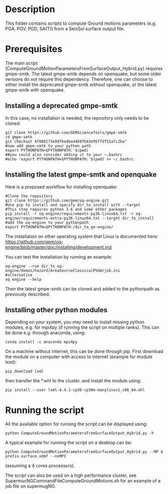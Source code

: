   
# Description

This folder contains scripts to compute Ground motions parameters (e.g. PGA, PGV, PGD, SA(T)) from a SeisSol surface output file.

# Prerequisites

The main script (ComputeGroundMotionParametersFromSurfaceOutput_Hybrid.py) requires gmpe-smtk. The latest gmpe-smtk depends on openquake, but some older versions do not require this dependency. Therefore, one can choose to either install the deprecated gmpe-smtk without openquake, or the latest gmpe-smtk with openquake.

## Installing a deprecated gmpe-smtk
In this case, no installation is needed, the repository only needs to be cloned:

```
git clone https://github.com/GEMScienceTools/gmpe-smtk
cd gmpe-smtk
git checkout 4f008173e89f6e4ba4450fb43e95ffdf51a7c2ba^
#now add gmpe-smtk to your python path
export PYTHONPATH=$PYTHONPATH:'$(pwd)
##you could also consider adding it to your ~.bashrc
#echo 'export PYTHONPATH=$PYTHONPATH:'$(pwd) >> ~/.bashrc

```
## Installing the latest gmpe-smtk and openquake

Here is a proposed workflow for installing openquake:
```
#Clone the repository
git clone https://github.com/gem/oq-engine.git
#Use pip to install and specify dir_to_install with --target
#This step requires python 3.6 and some other packages
pip install -r oq-engine/requirements-py36-linux64.txt -r oq-engine/requirements-extra-py36-linux64.txt --target dir_to_install
#add the oq-engine to your pythonpath
export PYTHONPATH=$PYTHONPATH:/dir_to_qo-engine/
```
The installation on other operating system that Linux is documented here:
https://github.com/gem/oq-engine/blob/master/doc/installing/development.md

You can test the installation by running an example:

```
oq-engine --run dir_to_oq-engine/demos/hazard/AreaSourceClassicalPSHA/job.ini
#alternative
oq engine --help
```
Then the latest gmpe-smtk can be cloned and added to the pythonpath as previously described.

## Installing other python modules

Depending on your system, you may need to install missing python modules, e.g. for mpi4py (if running the script on multiple ranks). This can be done e.g. through anaconda, using:

```
conda install -c anaconda mpi4py
```
On a machine without internet, this can be done through pip. First download the module on a computer with access to internet (example for module lxml):

```
pip download lxml
```

then transfer the \*.whl to the cluster. and install the module using:
```
pip install --user lxml-4.4.1-cp36-cp36m-manylinux1_x86_64.whl
```


# Running the script
 
All the available option for running the script can be displayed using:

```
python ComputeGroundMotionParametersFromSurfaceOutput_Hybrid.py -h
```

A typical example for running the script on a desktop can be:
```
python ComputeGroundMotionParametersFromSurfaceOutput_Hybrid.py --MP 4 prefix-surface.xdmf --noMPI
```
(assuming a 4 cores processors).

The script can also be used on a high performance cluster, see SupermucNGCommandFileComputeGroundMotions.sh for an example of a job file on supermugNG.
